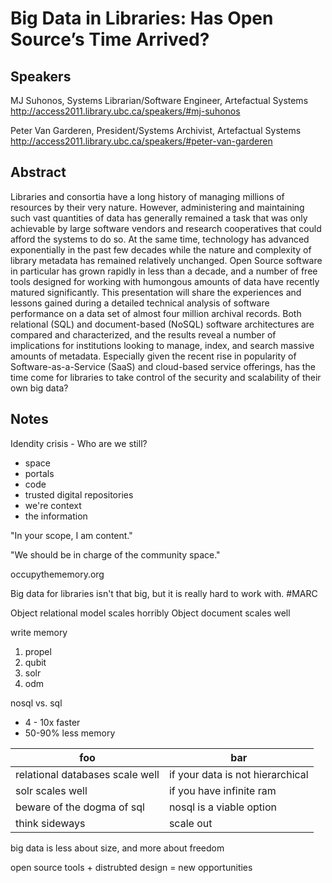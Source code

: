 Big Data in Libraries: Has Open Source’s Time Arrived?
======================================================

Speakers
-------
MJ Suhonos, Systems Librarian/Software Engineer, Artefactual Systems
http://access2011.library.ubc.ca/speakers/#mj-suhonos

Peter Van Garderen, President/Systems Archivist, Artefactual Systems
http://access2011.library.ubc.ca/speakers/#peter-van-garderen

Abstract
---------

Libraries and consortia have a long history of managing millions of resources by their very nature. However, administering and maintaining such vast quantities of data has generally remained a task that was only achievable by large software vendors and research cooperatives that could afford the systems to do so. At the same time, technology has advanced exponentially in the past few decades while the nature and complexity of library metadata has remained relatively unchanged. Open Source software in particular has grown rapidly in less than a decade, and a number of free tools designed for working with humongous amounts of data have recently matured significantly. This presentation will share the experiences and lessons gained during a detailed technical analysis of software performance on a data set of almost four million archival records. Both relational (SQL) and document-based (NoSQL) software architectures are compared and characterized, and the results reveal a number of implications for institutions looking to manage, index, and search massive amounts of metadata. Especially given the recent rise in popularity of Software-as-a-Service (SaaS) and cloud-based service offerings, has the time come for libraries to take control of the security and scalability of their own big data?

Notes
-----
Idendity crisis - Who are we still?

- space
- portals
- code
- trusted digital repositories
- we're context
- the information

"In your scope, I am content."

"We should be in charge of the community space."

occupythememory.org

Big data for libraries isn't that big, but it is really hard to work with. #MARC

Object relational model scales horribly
Object document scales well

write memory

1. propel
2. qubit
3. solr
4. odm

nosql vs. sql

- 4 - 10x faster
- 50-90% less memory

| foo | bar |
| --- | --- |
| relational databases scale well | if your data is not hierarchical |
| solr scales well | if you have infinite ram |
| beware of the dogma of sql | nosql is a viable option |
| think sideways | scale out |

big data is less about size, and more about freedom

open source tools + distrubted design = new opportunities
